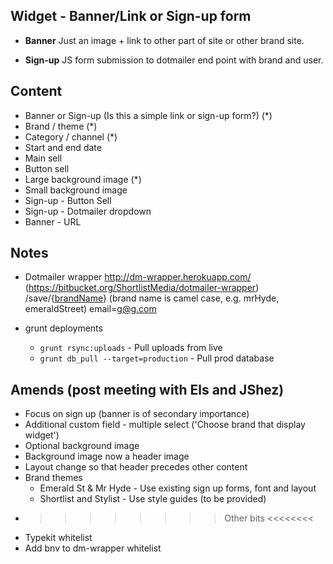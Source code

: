 
## Widget - Banner/Link or Sign-up form

* **Banner** 
Just an image + link  to other part of site or other brand site.

* **Sign-up**
JS form submission to dotmailer end point with brand and user. 

## Content
* Banner or Sign-up (Is this a simple link or sign-up form?) (*)
* Brand / theme (*)
* Category / channel (*)
* Start and end date
* Main sell
* Button sell
* Large background image (*)
* Small background image
* Sign-up - Button Sell
* Sign-up - Dotmailer dropdown
* Banner - URL


## Notes

* Dotmailer wrapper
http://dm-wrapper.herokuapp.com/  (https://bitbucket.org/ShortlistMedia/dotmailer-wrapper)
/save/{[brandName](https://bitbucket.org/ShortlistMedia/dotmailer-wrapper/src/67bae07f72615703aa75c8a4d71aee6496005212/lib/brand-config.js?at=master)} (brand name is camel case, e.g. mrHyde, emeraldStreet)
email=g@g.com

* grunt deployments
	* `grunt rsync:uploads` - Pull uploads from live
	* `grunt db_pull --target=production` - Pull prod database



## Amends (post meeting with Els and JShez)

* Focus on sign up (banner is of secondary importance)
* Additional custom field - multiple select ('Choose brand that display widget') 
* Optional background image
* Background image now a header image
*  Layout change so that header precedes other content
* Brand themes
	* Emerald St & Mr Hyde - Use existing sign up forms, font and layout 
	* Shortlist and Stylist - Use style guides (to be provided)
* >>>>>>>> Other bits <<<<<<<<   
* Typekit whitelist
* Add bnv to dm-wrapper whitelist


